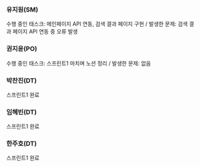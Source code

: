 ### 유지원(SM)
수행 중인 태스크: 메인페이지 API 연동, 검색 결과 페이지 구현 / 발생한 문제: 검색 결과 페이지 API 연동 중 오류 발생
### 권지윤(PO)
수행 중인 태스크: 스프린트1 마치며 노션 정리 / 발생한 문제: 없음
### 박찬진(DT)
스프린트1 완료
### 임혜빈(DT)
스프린트1 완료
### 한주호(DT)
스프린트1 완료
